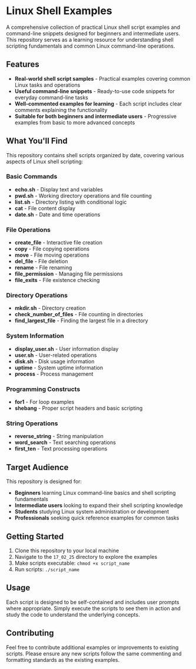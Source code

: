 # Linux Shell Examples

A comprehensive collection of practical Linux shell script examples and command-line snippets designed for beginners and intermediate users. This repository serves as a learning resource for understanding shell scripting fundamentals and common Linux command-line operations.

## Features

- **Real-world shell script samples** - Practical examples covering common Linux tasks and operations
- **Useful command-line snippets** - Ready-to-use code snippets for everyday command-line tasks
- **Well-commented examples for learning** - Each script includes clear comments explaining the functionality
- **Suitable for both beginners and intermediate users** - Progressive examples from basic to more advanced concepts

## What You'll Find

This repository contains shell scripts organized by date, covering various aspects of Linux shell scripting:

### Basic Commands
- **echo.sh** - Display text and variables
- **pwd.sh** - Working directory operations and file counting
- **list.sh** - Directory listing with conditional logic
- **cat** - File content display
- **date.sh** - Date and time operations

### File Operations
- **create_file** - Interactive file creation
- **copy** - File copying operations
- **move** - File moving operations
- **del_file** - File deletion
- **rename** - File renaming
- **file_permission** - Managing file permissions
- **file_exits** - File existence checking

### Directory Operations
- **mkdir.sh** - Directory creation
- **check_number_of_files** - File counting in directories
- **find_largest_file** - Finding the largest file in a directory

### System Information
- **display_user.sh** - User information display
- **user.sh** - User-related operations
- **disk.sh** - Disk usage information
- **uptime** - System uptime information
- **process** - Process management

### Programming Constructs
- **for1** - For loop examples
- **shebang** - Proper script headers and basic scripting

### String Operations
- **reverse_string** - String manipulation
- **word_search** - Text searching operations
- **first_ten** - Text processing operations

## Target Audience

This repository is designed for:
- **Beginners** learning Linux command-line basics and shell scripting fundamentals
- **Intermediate users** looking to expand their shell scripting knowledge
- **Students** studying Linux system administration or development
- **Professionals** seeking quick reference examples for common tasks

## Getting Started

1. Clone this repository to your local machine
2. Navigate to the `17_02_25` directory to explore the examples
3. Make scripts executable: `chmod +x script_name`
4. Run scripts: `./script_name`

## Usage

Each script is designed to be self-contained and includes user prompts where appropriate. Simply execute the scripts to see them in action and study the code to understand the underlying concepts.

## Contributing

Feel free to contribute additional examples or improvements to existing scripts. Please ensure any new scripts follow the same commenting and formatting standards as the existing examples.